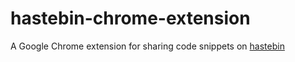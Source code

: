 # hastebin-chrome-extension

A Google Chrome extension for sharing code snippets on [hastebin](http://hastebin.com)
